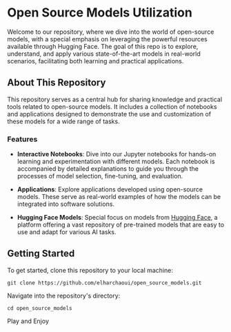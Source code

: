# Open Source Models Utilization

Welcome to our repository, where we dive into the world of open-source models, with a special emphasis on leveraging the powerful resources available through Hugging Face. The goal of this repo is to explore, understand, and apply various state-of-the-art models in real-world scenarios, facilitating both learning and practical applications.

## About This Repository

This repository serves as a central hub for sharing knowledge and practical tools related to open-source models. It includes a collection of notebooks and applications designed to demonstrate the use and customization of these models for a wide range of tasks.

### Features

- **Interactive Notebooks**: Dive into our Jupyter notebooks for hands-on learning and experimentation with different models. Each notebook is accompanied by detailed explanations to guide you through the processes of model selection, fine-tuning, and evaluation.

- **Applications**: Explore applications developed using open-source models. These serve as real-world examples of how the models can be integrated into software solutions.

- **Hugging Face Models**: Special focus on models from [Hugging Face](https://huggingface.co/), a platform offering a vast repository of pre-trained models that are easy to use and adapt for various AI tasks.

## Getting Started

To get started, clone this repository to your local machine:

`git clone https://github.com/elharchaoui/open_source_models.git`

Navigate into the repository's directory:

`cd open_source_models`

Play and Enjoy





